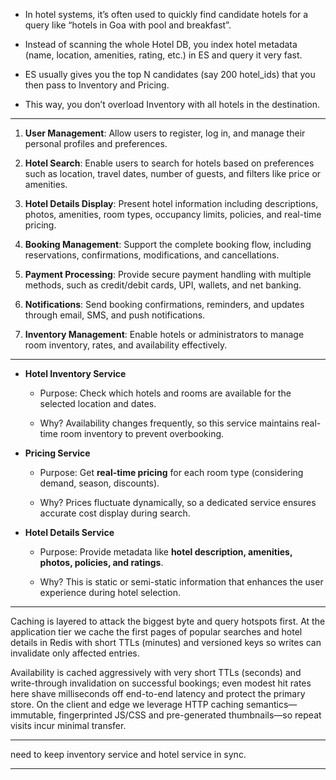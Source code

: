 
- In hotel systems, it’s often used to quickly find candidate hotels for a query like “hotels in Goa with pool and breakfast”.
    
- Instead of scanning the whole Hotel DB, you index hotel metadata (name, location, amenities, rating, etc.) in ES and query it very fast.
    
- ES usually gives you the top N candidates (say 200 hotel_ids) that you then pass to Inventory and Pricing.
    
- This way, you don’t overload Inventory with all hotels in the destination.

---

1. **User Management**: Allow users to register, log in, and manage their personal profiles and preferences.

2. **Hotel Search**: Enable users to search for hotels based on preferences such as location, travel dates, number of guests, and filters like price or amenities.

3. **Hotel Details Display**: Present hotel information including descriptions, photos, amenities, room types, occupancy limits, policies, and real-time pricing.

4. **Booking Management**: Support the complete booking flow, including reservations, confirmations, modifications, and cancellations.

5. **Payment Processing**: Provide secure payment handling with multiple methods, such as credit/debit cards, UPI, wallets, and net banking.

6. **Notifications**: Send booking confirmations, reminders, and updates through email, SMS, and push notifications.

7. **Inventory Management**: Enable hotels or administrators to manage room inventory, rates, and availability effectively.

---

- **Hotel Inventory Service**
    
    - Purpose: Check which hotels and rooms are available for the selected location and dates.
        
    - Why? Availability changes frequently, so this service maintains real-time room inventory to prevent overbooking.
        
- **Pricing Service**
    
    - Purpose: Get **real-time pricing** for each room type (considering demand, season, discounts).
        
    - Why? Prices fluctuate dynamically, so a dedicated service ensures accurate cost display during search.
        
- **Hotel Details Service**
    
    - Purpose: Provide metadata like **hotel description, amenities, photos, policies, and ratings**.
        
    - Why? This is static or semi-static information that enhances the user experience during hotel selection.

---

Caching is layered to attack the biggest byte and query hotspots first. At the application tier we cache the first pages of popular searches and hotel details in Redis with short TTLs (minutes) and versioned keys so writes can invalidate only affected entries. 

Availability is cached aggressively with very short TTLs (seconds) and write-through invalidation on successful bookings; even modest hit rates here shave milliseconds off end-to-end latency and protect the primary store. On the client and edge we leverage HTTP caching semantics—immutable, fingerprinted JS/CSS and pre-generated thumbnails—so repeat visits incur minimal transfer.

---

need to keep inventory service and hotel service in sync. 

---


